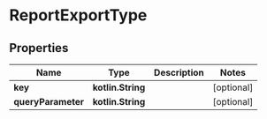 
# ReportExportType

## Properties
| Name | Type | Description | Notes |
| ------------ | ------------- | ------------- | ------------- |
| **key** | **kotlin.String** |  |  [optional] |
| **queryParameter** | **kotlin.String** |  |  [optional] |



